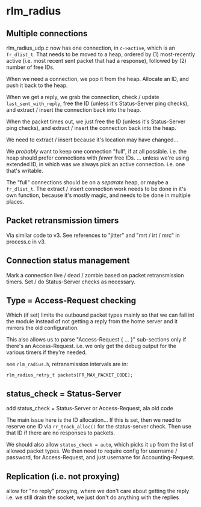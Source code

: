 # rlm_radius

## Multiple connections

rlm_radius_udp.c now has one connection, in `c->active`, which is an
`fr_dlist_t`.  That needs to be moved to a heap, ordered by (1)
most-recently active (i.e. most recent sent packet that had a
response), followed by (2) number of free IDs.

When we need a connection, we pop it from the heap.  Allocate an ID,
and push it back to the heap.

When we get a reply, we grab the connection, check / update
`last_sent_with_reply`, free the ID (unless it's Status-Server ping
checks), and extract / insert the connection back into the heap.

When the packet times out, we just free the ID (unless it's
Status-Server ping checks), and extract / insert the connection back
into the heap.

We need to extract / insert because it's location may have changed...

We *probably* want to keep one connection "full", if at all possible.
i.e. the heap should prefer connections with *fewer* free IDs.
... unless we're using extended ID, in which was we always pick an
active connection.  i.e. one that's writable.

The "full" connections should be on a *separate* heap, or maybe a
`fr_dlist_t`.  The extract / insert connection work needs to be done
in it's own function, because it's mostly magic, and needs to be done
in multiple places.

## Packet retransmission timers

Via similar code to v3.  See references to "jitter" and "mrt / irt /
mrc" in process.c in v3.

## Connection status management

Mark a connection live / dead / zombie based on packet retransmission
timers.  Set / do Status-Server checks as necessary.


## Type = Access-Request checking

Which (if set) limits the outbound packet types mainly so that we can
fail int the module instead of not getting a reply from the home
server and it mirrors the old configuration.

This also allows us to parse "Access-Request { ... }" sub-sections
only if there's an Access-Request.  i.e. we only get the debug output
for the various timers if they're needed.

see `rlm_radius.h`, retransmission intervals are in:

`rlm_radius_retry_t	packets[FR_MAX_PACKET_CODE];`

## status_check = Status-Server

add status_check = Status-Server or Access-Request, ala old code

The main issue here is the ID allocation... If this is set, then we
need to reserve one ID via `rr_track_alloc()` for the status-server
check.  Then use that ID if there are no responses to packets.

We should also allow `status_check = auto`, which picks it up from the
list of allowed packet types.  We then need to require config for
username / password, for Access-Request, and just username for
Accounting-Request.

## Replication (i.e. not proxying)

allow for "no reply" proxying, where we don't care about getting the reply
i.e. we still drain the socket, we just don't do anything with the replies

